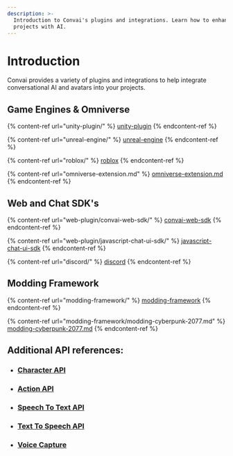 ```yaml
---
description: >-
  Introduction to Convai's plugins and integrations. Learn how to enhance your
  projects with AI.
---
```


# Introduction

Convai provides a variety of plugins and integrations to help integrate conversational AI and avatars into your projects.&#x20;

## Game Engines & Omniverse

{% content-ref url="unity-plugin/" %}
[unity-plugin](unity-plugin/)
{% endcontent-ref %}

{% content-ref url="unreal-engine/" %}
[unreal-engine](unreal-engine/)
{% endcontent-ref %}

{% content-ref url="roblox/" %}
[roblox](roblox/)
{% endcontent-ref %}

{% content-ref url="omniverse-extension.md" %}
[omniverse-extension.md](omniverse-extension.md)
{% endcontent-ref %}

## &#x20;Web and Chat SDK's

{% content-ref url="web-plugin/convai-web-sdk/" %}
[convai-web-sdk](web-plugin/convai-web-sdk/)
{% endcontent-ref %}

{% content-ref url="web-plugin/javascript-chat-ui-sdk/" %}
[javascript-chat-ui-sdk](web-plugin/javascript-chat-ui-sdk/)
{% endcontent-ref %}

{% content-ref url="discord/" %}
[discord](discord/)
{% endcontent-ref %}

## Modding Framework

{% content-ref url="modding-framework/" %}
[modding-framework](modding-framework/)
{% endcontent-ref %}

{% content-ref url="modding-framework/modding-cyberpunk-2077.md" %}
[modding-cyberpunk-2077.md](modding-framework/modding-cyberpunk-2077.md)
{% endcontent-ref %}

## Additional API references:

* ### [Character API](../reference/core-api-reference/character-api.md)
* ### [Action API](../reference/core-api-reference/action-api.md)
* ### [Speech To Text API](broken-reference)
* ### [Text To Speech API](broken-reference)
* ### [Voice Capture](broken-reference)
